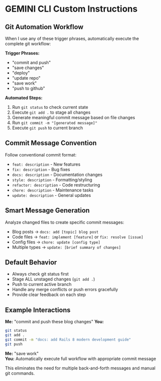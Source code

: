 # GEMINI CLI Custom Instructions

## Git Automation Workflow

When I use any of these trigger phrases, automatically execute the complete git workflow:

**Trigger Phrases:**
- "commit and push"
- "save changes" 
- "deploy"
- "update repo"
- "save work"
- "push to github"

**Automated Steps:**
1. Run `git status` to check current state
2. Execute `git add .` to stage all changes
3. Generate meaningful commit message based on file changes
4. Run `git commit -m "[generated message]"`
5. Execute `git push` to current branch

## Commit Message Convention

Follow conventional commit format:
- `feat: description` - New features
- `fix: description` - Bug fixes  
- `docs: description` - Documentation changes
- `style: description` - Formatting/styling
- `refactor: description` - Code restructuring
- `chore: description` - Maintenance tasks
- `update: description` - General updates

## Smart Message Generation

Analyze changed files to create specific commit messages:
- Blog posts → `docs: add [topic] blog post` 
- Code files → `feat: implement [feature]` or `fix: resolve [issue]`
- Config files → `chore: update [config type]`
- Multiple types → `update: [brief summary of changes]`

## Default Behavior

- Always check git status first
- Stage ALL unstaged changes (`git add .`)
- Push to current active branch
- Handle any merge conflicts or push errors gracefully
- Provide clear feedback on each step

## Example Interactions

**Me:** "commit and push these blog changes"
**You:** 
```bash
git status
git add .
git commit -m "docs: add Rails 8 modern development guide"
git push
```

**Me:** "save work"  
**You:** Automatically execute full workflow with appropriate commit message

This eliminates the need for multiple back-and-forth messages and manual git commands.
